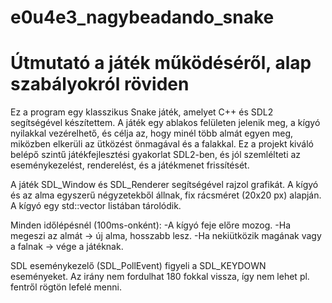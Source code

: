 # e0u4e3_nagybeadando_snake
# Útmutató a játék működéséről, alap szabályokról röviden
Ez a program egy klasszikus Snake játék, amelyet C++ és SDL2 segítségével készítettem.
A játék egy ablakos felületen jelenik meg, a kígyó nyilakkal vezérelhető, és célja az, hogy minél több almát egyen meg, miközben elkerüli az ütközést önmagával és a falakkal.
Ez a projekt kiváló belépő szintű játékfejlesztési gyakorlat SDL2-ben, és jól szemlélteti az eseménykezelést, renderelést, és a játékmenet frissítését.

A játék SDL_Window és SDL_Renderer segítségével rajzol grafikát.
A kígyó és az alma egyszerű négyzetekből állnak, fix rácsméret (20x20 px) alapján.
A kígyó egy std::vector<Point> listában tárolódik.

Minden időlépésnél (100ms-onként):
  -A kígyó feje előre mozog.
  -Ha megeszi az almát → új alma, hosszabb lesz.
  -Ha nekiütközik magának vagy a falnak → vége a játéknak.

SDL eseménykezelő (SDL_PollEvent) figyeli a SDL_KEYDOWN eseményeket.
Az irány nem fordulhat 180 fokkal vissza, így nem lehet pl. fentről rögtön lefelé menni.
